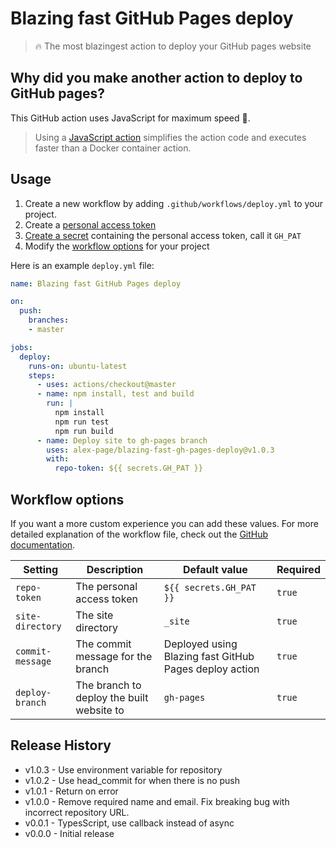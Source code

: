 # Blazing fast GitHub Pages deploy

> 🔥 The most blazingest action to deploy your GitHub pages website


## Why did you make another action to deploy to GitHub pages?

This GitHub action uses JavaScript for maximum speed 🚀.
> Using a [JavaScript action](https://help.github.com/en/articles/about-actions#javascript-actions) simplifies the action code and executes faster than a Docker container action. 


## Usage

1. Create a new workflow by adding `.github/workflows/deploy.yml` to your project.
2. Create a [personal access token](https://help.github.com/en/articles/creating-a-personal-access-token-for-the-command-line)
3. [Create a secret](https://help.github.com/en/articles/virtual-environments-for-github-actions#creating-and-using-secrets-encrypted-variables) containing the personal access token, call it `GH_PAT`
4. Modify the [workflow options](#workflow-options) for your project

Here is an example `deploy.yml` file:

```yml
name: Blazing fast GitHub Pages deploy

on:
  push:
    branches:
    - master

jobs:
  deploy:
    runs-on: ubuntu-latest
    steps:
      - uses: actions/checkout@master
      - name: npm install, test and build
        run: |
          npm install
          npm run test
          npm run build
      - name: Deploy site to gh-pages branch
        uses: alex-page/blazing-fast-gh-pages-deploy@v1.0.3
        with:
          repo-token: ${{ secrets.GH_PAT }}
```


## Workflow options

If you want a more custom experience you can add these values. For more detailed explanation of the workflow file, check out the [GitHub documentation](https://help.github.com/en/articles/configuring-a-workflow#creating-a-workflow-file).

| Setting | Description | Default value | Required |
| --- | --- | --- | --- |
| `repo-token` | The personal access token | `${{ secrets.GH_PAT }}` | `true` |
| `site-directory` | The site directory | `_site` | `true` |
| `commit-message` | The commit message for the branch | Deployed using Blazing fast GitHub Pages deploy action | `true` |
| `deploy-branch` | The branch to deploy the built website to | `gh-pages` | `true` |

## Release History

- v1.0.3 - Use environment variable for repository
- v1.0.2 - Use head_commit for when there is no push
- v1.0.1 - Return on error
- v1.0.0 - Remove required name and email. Fix breaking bug with incorrect repository URL.
- v0.0.1 - TypesScript, use callback instead of async
- v0.0.0 - Initial release
